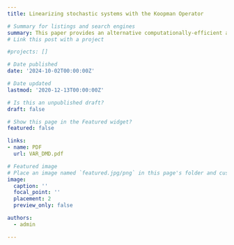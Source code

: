 ```yaml
---
title: Linearizing stochastic systems with the Koopman Operator

# Summary for listings and search engines
summary: This paper provides an alternative computationally-efficient approach to approximate non- linear stochastic models. The novel method combines both perturbation and projection methods and draws on results from Koopman operator theory. I state convergence results and demonstrate its capabilities on a highly non-linear consumption- based asset-pricing model with external habits.
# Link this post with a project

#projects: []

# Date published
date: '2024-10-02T00:00:00Z'

# Date updated
lastmod: '2020-12-13T00:00:00Z'

# Is this an unpublished draft?
draft: false

# Show this page in the Featured widget?
featured: false

links:
- name: PDF
  url: VAR_DMD.pdf

# Featured image
# Place an image named `featured.jpg/png` in this page's folder and customize its options here.
image:
  caption: ''
  focal_point: ''
  placement: 2
  preview_only: false

authors:
  - admin

---
```

